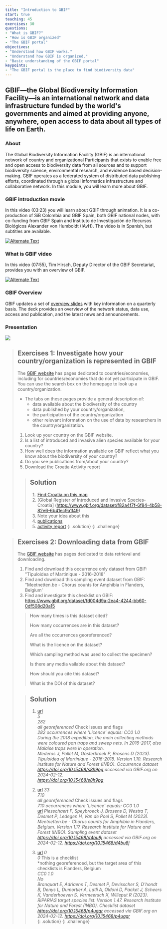 ```yaml
---
title: "Introduction to GBIF"
start: true
teaching: 45
exercises: 30
questions:
- "What is GBIF?"
- "How is GBIF organized"
- "The GBIF portal"
objectives:
- "Understand how GBIF works."
- "Understand how GBIF is organized."
- "Basic understanding of the GBIF portal"
keypoints:
- "The GBIF portal is the place to find biodiversity data"
---
```


## GBIF—the Global Biodiversity Information Facility—is an international network and data infrastructure funded by the world's governments and aimed at providing anyone, anywhere, open access to data about all types of life on Earth.

### About

The Global Biodiversity Information Facility (GBIF) is an international network of country and organizational Participants that exists to enable free and open access to biodiversity data from all sources and to support biodiversity science, environmental research, and evidence based decision-making. GBIF operates as a federated system of distributed data publishing efforts, coordinated through a global informatics infrastructure and collaborative network. In this module, you will learn more about GBIF.

### GBIF introduction movie

In this video (03:23) you will learn about GBIF through animation. It is a co-production of SiB Colombia and GBIF Spain, both GBIF national nodes, with co-funding from GBIF Spain and Instituto de Investigación de Recursos Biológicos Alexander von Humboldt (IAvH). The video is in Spanish, but subtitles are available.

<a href="https://vimeo.com/236573907" title="Introduction movie">
<img src="{{ '/assets/img/gbif_introduction_video.PNG' | relative_url }}" alt="Alternate Text" />
</a>

### What is GBIF video

In this video (07:55), Tim Hirsch, Deputy Director of the GBIF Secretariat, provides you with an overview of GBIF. 

<a href="https://docs.gbif.org/course-introduction-to-gbif/videos/Introduction-to-GBIF.mp4" title="What is GBIFmovie">
<img src="{{ '/assets/img/gbif_introduction_video2.PNG' | relative_url }}" alt="Alternate Text" />
</a>

### GBIF Overview

GBIF updates a set of [overview slides](https://www.gbif.org/document/81771/gbif-overview-powerpoint-slides) with key information on a quarterly basis. The deck provides an overview of the network status, data use, access and publication, and the latest news and announcements.

### Presentation

<a href="https://docs.google.com/presentation/d/1YsztuD-W4nIcDx0bOOdGFyVjskGxsXQ7hfBZseuIdyo/edit?usp=sharing">
    <img src="{{ '/assets/img/gbif_introduction.PNG' | relative_url }}">
  </a>


> ## Exercises 1: Investigate how your country/organization is represented in GBIF
> 
> The [GBIF website](https://www.gbif.org/) has pages dedicated to countries/economies, including for countries/economies that do not yet participate in GBIF. You can use the search box on the homepage to look up a country/organization.
> - The tabs on these pages provide a general description of: 
>	- data available about the biodiversity of the country
>	- data published by your country/organization, 
>	- the participation of the country/organization
>	- other relevant information on the use of data by researchers in the country/organization.
>
> 1. Look up your country on the GBIF website.
> 2. Is a list of introduced and invasive alien species available for your country?
> 3. How well does the information available on GBIF reflect what you know about the biodiversity of your country?
> 4. Do you see publications from/about your country?
> 5. Download the Croatia Activity report
> 
> > ## Solution
> > 1. [Find Croatia on this map](https://www.gbif.org/the-gbif-network)
> > 2. [Global Register of Introduced and Invasive Species- Croatia] (https://www.gbif.org/dataset/f82a4f7f-6f84-4b58-82e6-6b41ec9a1f49)
> > 3. Note your idea about this
> > 4. [publications](https://www.gbif.org/country/HR/publications/about)
> > 5. [activity report](https://www.gbif.org/sites/default/files/gbif_analytics/country/HR/GBIF_CountryReport_HR.pdf)
> {: .solution}
{: .challenge}


> ## Exercises 2: Downloading data from GBIF
> 
> The [GBIF website](https://www.gbif.org/) has pages dedicated to data retrieval and downloading. 
> 1. Find and download this occurrence only dataset from GBIF: "Tipuloidea of Martinique - 2016-2018"
> 2. Find and download this sampling event dataset from GBIF: "Meetnetten.be - Chorus counts for Amphibia in Flanders, Belgium'
> 3. Find and investigate this checklist on GBIF: https://www.gbif.org/dataset/fd004d9a-2ea4-4244-bb60-0df508d20a15
>    
> > How many times is this dataset cited?
> > 
> > How many occurrences are in this dataset?
> > 
> > Are all the occurrences georeferenced?
> > 
> > What is the licence on the dataset?
> > 
> > Which sampling method was used to collect the specimen?
> > 
> > Is there any media vailable about this dataset?
> > 
> > How should you cite this dataset?
> > 
> > What is the DOI of this dataset?
> 
> 
> > ## Solution
> > 1. [url](https://www.gbif.org/dataset/92827b65-9987-4479-b135-7ec1bf9cf3d1) <br>
> > *5* <br>
> > *282* <br>
> > *all georeferenced* Check issues and flags <br>
> > *282 occurrences where 'Licence' equals: CC0 1.0* <br>
> > *During the 2018 expedition, the main collecting methods were coloured pan traps and sweep nets. In 2016-2017, also Malaise traps were in operation.* <br>
> > *Mederos J, Pollet M, Oosterbroek P, Brosens D (2023). Tipuloidea of Martinique - 2016-2018. Version 1.10. Research Institute for Nature and Forest (INBO). Occurrence dataset https://doi.org/10.15468/s8h9pg accessed via GBIF.org on 2024-02-12.* <br>
> > *https://doi.org/10.15468/s8h9pg* <br>
> > 
> > 2. [url](https://www.gbif.org/dataset/9bd8310b-0914-411f-a4ba-0cefdd85df80)
> > *33* <br>
> > *710* <br>
> > *all georeferenced* Check issues and flags <br>
> > *710 occurrences where 'Licence' equals: CC0 1.0* <br>
> > [url](https://www.gbif.org/dataset/9bd8310b-0914-411f-a4ba-0cefdd85df80#methodology)
> > *Piesschaert F, Speybroeck J, Brosens D, Westra T, Desmet P, Ledegen H, Van de Poel S, Pollet M (2023). Meetnetten.be - Chorus counts for Amphibia in Flanders, Belgium. Version 1.17. Research Institute for Nature and Forest (INBO). Sampling event dataset https://doi.org/10.15468/d4bu8j accessed via GBIF.org on 2024-02-12.*
> > *https://doi.org/10.15468/d4bu8j*
> >
> > 3. [url](https://www.gbif.org/dataset/fd004d9a-2ea4-4244-bb60-0df508d20a15)
> > *0* <br>
> > *0* This is a checklist <br>
> > *nothing georeferenced, but the target area of this checklists is Flanders, Belgium <br>
> > *CC0 1.0* <br>
> > *No* <br>
> > *Branquart E, Adriaens T, Desmet P, Devisscher S, D'hondt B, Denys L, Dumortier A, Latli A, Oldoni D, Packet J, Scheers K, Vanderhoeven S, Vermeersch X, Willeput R (2023). RIPARIAS target species list. Version 1.47. Research Institute for Nature and Forest (INBO). Checklist dataset https://doi.org/10.15468/p4ugqr accessed via GBIF.org on 2024-02-12.*
> > *https://doi.org/10.15468/p4ugqr*   
> {: .solution}
{: .challenge}








